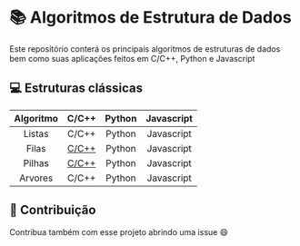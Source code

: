 # :books: Algoritmos de Estrutura de Dados

Este repositório conterá os principais algoritmos de estruturas de dados bem como suas aplicações feitos em C/C++, Python e Javascript

## :computer: Estruturas clássicas

  Algoritmo | C/C++ | Python | Javascript
:----------:|:-------:|:--------:|:-----------:
Listas      | C/C++ | Python | Javascript
Filas       | [C/C++](https://github.com/fredsonchaves07/estruturas-de-dados/tree/master/Fila) | Python | Javascript
Pilhas      | [C/C++](https://github.com/fredsonchaves07/estruturas-de-dados/tree/master/Pilhas) | Python | Javascript
Arvores     | C/C++ | Python | Javascript

## :handshake: Contribuição
Contribua também com esse projeto abrindo uma issue :smile:
